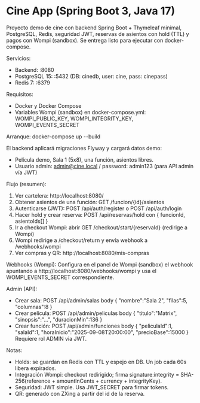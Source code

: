 # Cine App (Spring Boot 3, Java 17)

Proyecto demo de cine con backend Spring Boot + Thymeleaf minimal, PostgreSQL, Redis, seguridad JWT, reservas de asientos con hold (TTL) y pagos con Wompi (sandbox). Se entrega listo para ejecutar con docker-compose.

Servicios:
- Backend: :8080
- PostgreSQL 15: :5432 (DB: cinedb, user: cine, pass: cinepass)
- Redis 7: :6379

Requisitos:
- Docker y Docker Compose
- Variables Wompi (sandbox) en docker-compose.yml: WOMPI_PUBLIC_KEY, WOMPI_INTEGRITY_KEY, WOMPI_EVENTS_SECRET

Arranque:
docker-compose up --build

El backend aplicará migraciones Flyway y cargará datos demo:
- Película demo, Sala 1 (5x8), una función, asientos libres.
- Usuario admin: admin@cine.local / password: admin123 (para API admin vía JWT)

Flujo (resumen):
1) Ver cartelera: http://localhost:8080/
2) Obtener asientos de una función: GET /funcion/{id}/asientos
3) Autenticarse (JWT): POST /api/auth/register o POST /api/auth/login
4) Hacer hold y crear reserva: POST /api/reservas/hold con { funcionId, asientoIds[] }
5) Ir a checkout Wompi: abrir GET /checkout/start/{reservaId} (redirige a Wompi)
6) Wompi redirige a /checkout/return y envía webhook a /webhooks/wompi
7) Ver compras y QR: http://localhost:8080/mis-compras

Webhooks (Wompi):
Configura en el panel de Wompi (sandbox) el webhook apuntando a http://localhost:8080/webhooks/wompi y usa el WOMPI_EVENTS_SECRET correspondiente.

Admin (API):
- Crear sala: POST /api/admin/salas  body { "nombre":"Sala 2", "filas":5, "columnas":8 }
- Crear película: POST /api/admin/peliculas  body { "titulo":"Matrix", "sinopsis":"...", "duracionMin":136 }
- Crear función: POST /api/admin/funciones  body { "peliculaId":1, "salaId":1, "horaInicio":"2025-09-08T20:00:00", "precioBase":15000 }
Requiere rol ADMIN via JWT.

Notas:
- Holds: se guardan en Redis con TTL y espejo en DB. Un job cada 60s libera expirados.
- Integración Wompi: checkout redirigido; firma signature:integrity = SHA-256(reference + amountInCents + currency + integrityKey).
- Seguridad: JWT simple. Usa JWT_SECRET para firmar tokens.
- QR: generado con ZXing a partir del id de la reserva.

